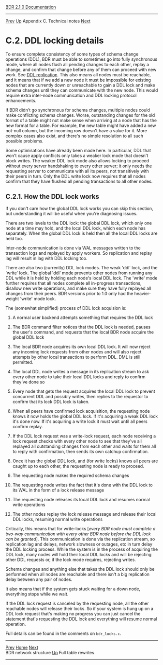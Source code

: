  [BDR 2.1.0 Documentation](README.md)                                                                                                    
  -------------------------------------------------------------------- ------------------------------------- ----------------------------- ----------------------------------------------------------------------
  [Prev](technotes-mesh.md "BDR network structure")   [Up](technotes.md)    Appendix C. Technical notes    [Next](technotes-rewrites.md "Full table rewrites")  


# C.2. DDL locking details

To ensure complete consistency of some types of schema change operations
(DDL), BDR must be able to sometimes go into fully synchronous mode,
where all nodes flush all pending changes to each other, replay a
change, and confirm that change before any of them can proceed with new
work. See [DDL replication](ddl-replication.md). This also means all
nodes must be reachable, and it means that if we add a new node it must
be impossible for existing nodes that are currently down or unreachable
to gain a DDL lock and make schema changes until they can communicate
with the new node. This would require extra inter-node communication and
DDL locking protocol enhancements.

If BDR didn\'t go synchronous for schema changes, multiple nodes could
make conflicting schema changes. Worse, outstanding changes for the old
format of a table might not make sense when arriving at a node that has
the new format for a table. For example, the new table might have added
a new not-null column, but the incoming row doesn\'t have a value for
it. More complex cases also exist, and there\'s no simple resolution to
all such possible problems.

Some optimisations have already been made here. In particular, DDL that
won\'t cause apply conflicts only takes a weaker lock mode that doesn\'t
block writes. The weaker DDL lock mode also allows locking to proceed
without every server handshaking to every other server; it only needs
the requesting server to communicate with all its peers, not
transitively with their peers in turn. Only the DDL write lock now
requires that all nodes confirm that they have flushed all pending
transactions to all other nodes.

## C.2.1. How the DDL lock works

If you don\'t care how the global DDL lock works you can skip this
section, but understanding it will be useful when you\'re diagnosing
issues.

There are two levels to the DDL lock: the global DDL lock, which only
one node at a time may hold, and the local DDL lock, which each node has
separately. When the global DDL lock is held then all the local DDL
locks are held too.

Inter-node communication is done via WAL messages written to the
transaction logs and replayed by apply workers. So replication and
replay lag will result in lag with DDL locking too.

There are also two (currently) DDL lock modes. The weak \'ddl\' lock,
and the \'write\' lock. The global \'ddl\' mode prevents other nodes
from running any DDL while it is held by holding each node\'s local DDL
lock. The \'write\' mode further requires that all nodes complete all
in-progress transactions, disallow new write operations, and make sure
they have fully replayed all changes from their peers. BDR versions
prior to 1.0 only had the heavier-weight \'write\' mode lock.

The (somewhat simplified) process of DDL lock acquision is:

1.  A normal user backend attempts something that requires the DDL lock

2.  The BDR command filter notices that the DDL lock is needed, pauses
    the user\'s command, and requests that the local BDR node acquire
    the global DDL lock

3.  The local BDR node acquires its own local DDL lock. It will now
    reject any incoming lock requests from other nodes and will also
    reject attempts by other local transactions to perform DDL. DML is
    still permitted.

4.  The local DDL node writes a message in its replication stream to ask
    every other node to take their local DDL locks and reply to confirm
    they\'ve done so

5.  Every node that gets the request acquires the local DDL lock to
    prevent concurrent DDL and possibly writes, then replies to the
    requestor to confirm that its lock DDL lock is taken.

6.  When all peers have confirmed lock acquisition, the requesting node
    knows it now holds the global DDL lock. If it\'s acquiring a weak
    DDL lock it\'s done now. If it\'s acquiring a write lock it must
    wait until all peers confirm replay.

7.  If the DDL lock request was a write-lock request, each node
    receiving a lock request checks with every other node to see that
    they\'ve all replayed all outstanding changes from each other and
    waits for them all to reply with confirmation, then sends its own
    catchup confirmation.

8.  Once it has the global DDL lock, and (for write locks) knows all
    peers are caught up to each other, the requesting node is ready to
    proceed.

9.  The requesting node makes the required schema changes

10. The requesting node writes the fact that it\'s done with the DDL
    lock to its WAL in the form of a lock release message

11. The requesting node releases its local DDL lock and resumes normal
    write operations

12. The other nodes replay the lock release message and release their
    local DDL locks, resuming normal write operations

Critically, this means that for write-locks [*every BDR node must
complete a two-way communication with every other BDR node before the
DDL lock can be granted*]. This communication is done via the
replication stream, so replication lag and delays, network slowness or
outages, etc in turn delay the DDL locking process. While the system is
in the process of acquiring the DDL lock, many nodes will hold their
local DDL locks and will be rejecting other DDL requests or, if the lock
mode requires, rejecting writes.

Schema changes and anything else that takes the DDL lock should only be
performed when all nodes are reachable and there isn\'t a big
replication delay between any pair of nodes.

It also means that if the system gets stuck waiting for a down node,
everything stops while we wait.

If the DDL lock request is canceled by the requesting node, all the
other reachable nodes will release their locks. So if your system is
hung up on a DDL lock request that\'s making no progress you can just
cancel the statement that\'s requesting the DDL lock and everything will
resume normal operation.

Full details can be found in the comments on `bdr_locks.c`.



  -------------------------------------------- ------------------------------------- ------------------------------------------------
  [Prev](technotes-mesh.md)     [Home](README.md)     [Next](technotes-rewrites.md)  
  BDR network structure                         [Up](technotes.md)                               Full table rewrites
  -------------------------------------------- ------------------------------------- ------------------------------------------------
